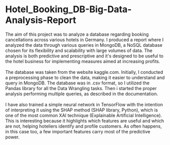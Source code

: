 # Hotel_Booking_DB-Big-Data-Analysis-Report

The aim of this project was to analyze a database regarding booking cancellations across various hotels in Germany. I produced a report where I analyzed the data through various queries in MongoDB, a NoSQL database chosen for its flexibility and scalability with large volumes of data. The analysis is both predictive and prescriptive and it's designed to be useful to the hotel business for implementing measures aimed at increasing profits.<br><br>
The database was taken from the website kaggle.com. Initially, I conducted a preprocessing phase to clean the data, making it easier to understand and query in MongoDB. The database was in .csv format, so I utilized the Pandas library for all the Data Wrangling tasks. Then i started the proper analysis performing multiple queries, as described in the documentation.<br><br>
I have also trained a simple neural network in TensorFlow with the intention of interpreting it using the SHAP method (SHAP library, Python), which is one of the most common XAI technique (Explainable Artificial Intelligence). This is interesting because it highlights which features are useful and which are not, helping hoteliers identify and profile customers. As often happens, in this case too, a few important features carry most of the predictive power.
